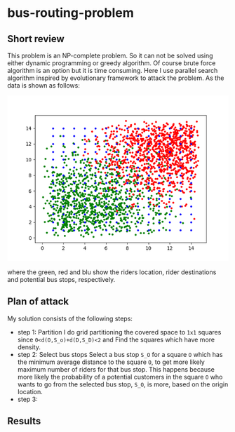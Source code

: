 # bus-routing-problem

## Short review
This problem is an NP-complete problem. So it can not be solved using either dynamic programming  or greedy algorithm. 
Of course brute force algorithm is an option but it is time consuming. Here I use parallel search algorithm inspired by 
evolutionary framework to attack the problem. As the data is shown as follows: 

![alt tag](https://raw.githubusercontent.com/ezahedi/bus-routing-problem/master/points.png)

where the green, red and blu show the riders location, rider destinations and potential bus stops, respectively.

## Plan of attack

My solution consists of the following steps:

- step 1: Partition
I do grid partitioning the covered space to `1x1` squares since `0<d(O,S_o)+d(D,S_D)<2`
and Find the squares which have more density.
- step 2:  Select bus stops
Select a bus stop `S_O` for a square `O` which has the minimum average distance to the square `O`, to get more likely maximum 
number of riders for that bus stop. This happens because more likely the probability of a potential customers in the square `O` who wants to 
go from the selected bus stop, `S_O`, is more, based on the origin 
location.
- step 3:

## Results
